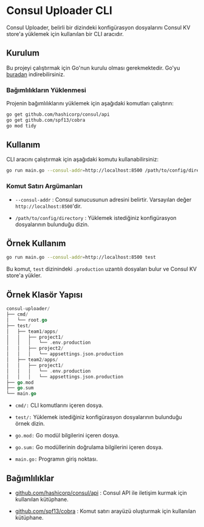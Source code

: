 # Consul Uploader CLI

Consul Uploader, belirli bir dizindeki konfigürasyon dosyalarını Consul KV store'a yüklemek için kullanılan bir CLI aracıdır.

## Kurulum

Bu projeyi çalıştırmak için Go'nun kurulu olması gerekmektedir. Go'yu [buradan](https://golang.org/dl/) indirebilirsiniz.

### Bağımlılıkların Yüklenmesi

Projenin bağımlılıklarını yüklemek için aşağıdaki komutları çalıştırın:

```sh
go get github.com/hashicorp/consul/api
go get github.com/spf13/cobra
go mod tidy
```

## Kullanım

CLI aracını çalıştırmak için aşağıdaki komutu kullanabilirsiniz:

```sh
go run main.go --consul-addr=http://localhost:8500 /path/to/config/directory
```

### Komut Satırı Argümanları

* `--consul-addr` : Consul sunucusunun adresini belirtir. Varsayılan değer `http://localhost:8500`'dir.

* `/path/to/config/directory` : Yüklemek istediğiniz konfigürasyon dosyalarının bulunduğu dizin.

## Örnek Kullanım

```sh
go run main.go --consul-addr=http://localhost:8500 test
```

Bu komut, `test` dizinindeki `.production` uzantılı dosyaları bulur ve Consul KV store'a yükler.


## Örnek Klasör Yapısı

```go
consul-uploader/
├── cmd/
│   └── root.go
├── test/
│   ├── team1/apps/
│   │   ├── project1/
│   │   │   └── .env.production
│   │   ├── project2/
│   │   │   └── appsettings.json.production
│   ├── team2/apps/
│   │   ├── project1/
│   │   │   └── .env.production
│   │   │   └── appsettings.json.production
├── go.mod
├── go.sum
└── main.go
```

* `cmd/:` CLI komutlarını içeren dosya.

* `test/:` Yüklemek istediğiniz konfigürasyon dosyalarının bulunduğu örnek dizin.

* `go.mod:` Go modül bilgilerini içeren dosya.

* `go.sum:` Go modüllerinin doğrulama bilgilerini içeren dosya.

* `main.go:` Programın giriş noktası.

## Bağımlılıklar

* [github.com/hashicorp/consul/api](https://github.com/hashicorp/consul/api) : Consul API ile iletişim kurmak için kullanılan kütüphane.

* [github.com/spf13/cobra](https://github.com/spf13/cobra) : Komut satırı arayüzü oluşturmak için kullanılan kütüphane.
